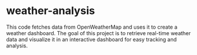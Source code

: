 # weather-analysis

This code fetches data from OpenWeatherMap and uses it to create a weather dashboard. The goal of this project is to retrieve real-time weather data and visualize it in an interactive dashboard for easy tracking and analysis.



